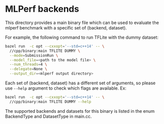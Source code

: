 # MLPerf backends

This directory provides a main binary file which can be used to evaluate the
mlperf benchmark with a specific set of (backend, dataset).

For example, the following command to run TFLite with the dummy dataset:

```bash
bazel run  -c opt --cxxopt='--std=c++14' -- \
  //cpp/binary:main TFLITE DUMMY \
  --mode=SubmissionRun \
  --model_file=<path to the model file> \
  --num_threads=4 \
  --delegate=None \
  --output_dir=<mlperf output directory>
```

Each set of (backend, dataset) has a different set of arguments, so please use
`--help` argument to check which flags are available. Ex:

```bash
bazel run  -c opt --cxxopt='--std=c++14' -- \
  //cpp/binary:main TFLITE DUMMY --help
```

The supported backends and datasets for this binary is listed in the enum
BackendType and DatasetType in main.cc.
